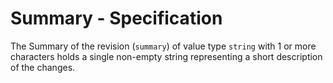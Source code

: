 # Summary - Specification

The Summary of the revision (`summary`) of value type `string` with 1 or more characters holds a single non-empty string
representing a short description of the changes.
